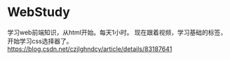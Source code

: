 # WebStudy
学习web前端知识，从html开始。每天1小时。
现在跟着视频，学习基础的标签，开始学习css选择器了。
https://blog.csdn.net/czjlghndcy/article/details/83187641
